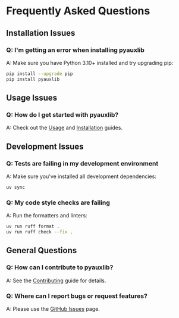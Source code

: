 # Frequently Asked Questions

## Installation Issues

### Q: I'm getting an error when installing pyauxlib

A: Make sure you have Python 3.10+ installed and try upgrading pip:

```bash
pip install --upgrade pip
pip install pyauxlib
```

## Usage Issues

### Q: How do I get started with pyauxlib?

A: Check out the [Usage](../getting-started/usage.md) and [Installation](../getting-started/installation.md) guides.

## Development Issues

### Q: Tests are failing in my development environment

A: Make sure you've installed all development dependencies:

```bash
uv sync
```

### Q: My code style checks are failing

A: Run the formatters and linters:

```bash
uv run ruff format .
uv run ruff check --fix .
```

## General Questions

### Q: How can I contribute to pyauxlib?

A: See the [Contributing](contributing.md) guide for details.

### Q: Where can I report bugs or request features?

A: Please use the [GitHub Issues](https://github.com/psolsfer/pyauxlib/issues) page.
